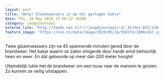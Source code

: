 ```yaml
---
layout: post
title: "Help! Glazenwassers in op hol geslagen bakje"
date: Thu, 16 May 2019 13:58:12 +0200
category: jeugdjournaal
externe_link: "http://feeds.nos.nl/~r/jeugdjournaal/~3/_91rOvs-DZI/2284930"
feature_image: "https://nos.nl/data/image/2019/05/16/550373/1008x567.jpg"
---
```


<p>Twee glazenwassers zijn na 45 spannende minuten gered door de brandweer. Het bakje waarin ze zaten slingerde door harde wind behoorlijk heen en weer. En dat gebeurde op meer dan 200 meter hoogte!</p>
<p>Uiteindelijk lukte het de brandweer om een touw naar de mannen te gooien. Zo kunnen ze veilig uitstappen.</p><img src="http://feeds.feedburner.com/~r/jeugdjournaal/~4/_91rOvs-DZI" height="1" width="1" alt=""/>
